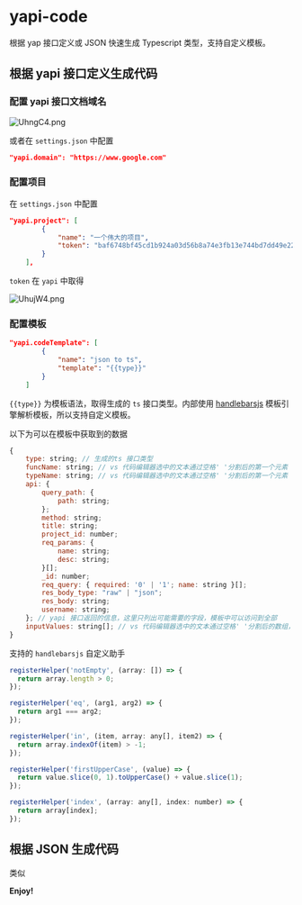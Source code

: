 # yapi-code

根据 yap 接口定义或 JSON 快速生成 Typescript 类型，支持自定义模板。

## 根据 yapi 接口定义生成代码

### 配置 yapi 接口文档域名

![UhngC4.png](https://s1.ax1x.com/2020/07/20/UhngC4.png)

或者在 `settings.json` 中配置

```json
"yapi.domain": "https://www.google.com"
```

### 配置项目

在 `settings.json` 中配置

```json
"yapi.project": [
		{
			"name": "一个伟大的项目",
			"token": "baf6748bf45cd1b924a03d56b8a74e3fb13e744bd7dd49e222f3a97xxxxxx"
		}
	],
```

`token` 在 `yapi` 中取得

![UhujW4.png](https://s1.ax1x.com/2020/07/20/UhujW4.png)

### 配置模板

```json
"yapi.codeTemplate": [
		{
			"name": "json to ts",
			"template": "{{type}}"
		}
	]
```

`{{type}}` 为模板语法，取得生成的 `ts` 接口类型。内部使用 [handlebarsjs](https://handlebarsjs.com/zh/) 模板引擎解析模板，所以支持自定义模板。

以下为可以在模板中获取到的数据

```js
{
    type: string; // 生成的ts 接口类型
    funcName: string; // vs 代码编辑器选中的文本通过空格' '分割后的第一个元素
    typeName: string; // vs 代码编辑器选中的文本通过空格' '分割后的第一个元素
    api: {
        query_path: {
            path: string;
        };
        method: string;
        title: string;
        project_id: number;
        req_params: {
			name: string;
			desc: string;
		}[];
        _id: number;
        req_query: { required: '0' | '1'; name: string }[];
        res_body_type: "raw" | "json";
        res_body: string;
        username: string;
    }; // yapi 接口返回的信息，这里只列出可能需要的字段，模板中可以访问到全部
    inputValues: string[]; // vs 代码编辑器选中的文本通过空格' '分割后的数组，第一个元素就是`funcName`，第二个为 `typeName`
}
```

支持的 `handlebarsjs` 自定义助手

```js
registerHelper('notEmpty', (array: []) => {
  return array.length > 0;
});

registerHelper('eq', (arg1, arg2) => {
  return arg1 === arg2;
});

registerHelper('in', (item, array: any[], item2) => {
  return array.indexOf(item) > -1;
});

registerHelper('firstUpperCase', (value) => {
  return value.slice(0, 1).toUpperCase() + value.slice(1);
});

registerHelper('index', (array: any[], index: number) => {
  return array[index];
});
```

## 根据 JSON 生成代码

类似

**Enjoy!**
